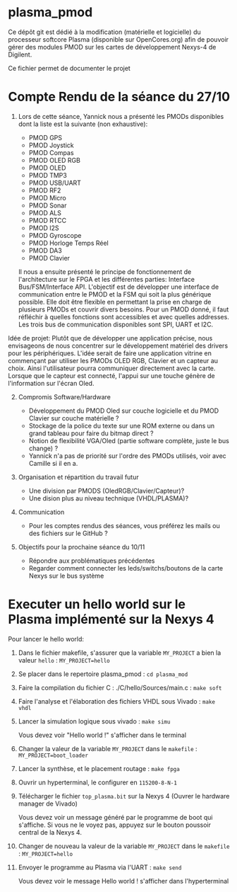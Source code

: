 # plasma_pmod

Ce dépôt git est dédié à la modification (matérielle et logicielle) du processeur softcore Plasma (disponible sur OpenCores.org) afin de pouvoir gérer des modules PMOD sur les cartes de développement Nexys-4 de Digilent.

Ce fichier permet de documenter le projet


# Compte Rendu de la séance du 27/10

1.  Lors de cette séance, Yannick nous a présenté les PMODs disponibles dont la liste est la suivante (non exhaustive):
    - PMOD GPS
    - PMOD Joystick
    - PMOD Compas
    - PMOD OLED RGB
    - PMOD OLED
    - PMOD TMP3
    - PMOD USB/UART
    - PMOD RF2
    - PMOD Micro
    - PMOD Sonar
    - PMOD ALS
    - PMOD RTCC
    - PMOD I2S
    - PMOD Gyroscope
    - PMOD Horloge Temps Réel
    - PMOD DA3
    - PMOD Clavier
    
    Il nous a ensuite présenté le principe de fonctionnement de l'architecture sur le FPGA et les différentes parties: Interface    Bus/FSM/Interface API. L'objectif est de développer une interface de communication entre le PMOD et la FSM qui soit la plus générique possible. Elle doit être flexible en permettant la prise en charge de plusieurs PMODs et couvrir divers besoins. Pour un PMOD donné, il faut réfléchir à quelles fonctions sont accessibles et avec quelles addresses.
Les trois bus de communication disponibles sont SPI, UART et I2C.

Idée de projet: Plutôt que de développer une application précise, nous envisageons de nous concentrer sur le développement matériel des drivers pour les périphériques. L'idée serait de faire une application vitrine en commençant par utiliser les PMODs OLED RGB, Clavier et un capteur au choix. Ainsi l'utilisateur pourra communiquer directement avec la carte. Lorsque que le capteur est connecté, l'appui sur une touche génère de l'information sur l'écran Oled.


2. Compromis Software/Hardware
    - Développement du PMOD Oled sur couche logicielle et du PMOD Clavier sur couche matérielle ?
    - Stockage de la police du texte sur une ROM externe ou dans un grand tableau pour faire du bitmap direct ?
    - Notion de flexibilité VGA/Oled (partie software complète, juste le bus change) ?
    - Yannick n'a pas de priorité sur l'ordre des PMODs utilisés, voir avec Camille si il en a.


3. Organisation et répartition du travail futur
    - Une division par PMODS (OledRGB/Clavier/Capteur)?
    - Une dision plus au niveau technique (VHDL/PLASMA)?


4. Communication
    - Pour les comptes rendus des séances, vous préférez les mails ou des fichiers sur le GitHub ?


5. Objectifs pour la prochaine séance du 10/11
    - Répondre aux problématiques précédentes
    - Regarder comment connecter les leds/switchs/boutons de la carte Nexys sur le bus système




# Executer un hello world sur le Plasma implémenté sur la Nexys 4


Pour lancer le hello world:

1. Dans le fichier makefile, s'assurer que la variable `MY_PROJECT` a bien la valeur `hello` : `MY_PROJECT=hello`

2. Se placer dans le repertoire plasma_pmod : `cd plasma_mod`

3. Faire la compilation du fichier C : ./C/hello/Sources/main.c : `make soft`

4. Faire l'analyse et l'élaboration des fichiers VHDL sous Vivado : `make vhdl`

5. Lancer la simulation logique sous vivado : `make simu`

    Vous devez voir "Hello world !" s'afficher dans le terminal

6. Changer la valeur de la variable `MY_PROJECT` dans le `makefile` : `MY_PROJECT=boot_loader`

7. Lancer la synthèse, et le placement routage : `make fpga`

8. Ouvrir un hyperterminal, le configurer en `115200-8-N-1`

9. Télécharger le fichier `top_plasma.bit` sur la Nexys 4 (Ouvrer le hardware manager de Vivado)

    Vous devez voir un message généré par le programme de boot qui s'affiche. Si vous ne le voyez pas, appuyez sur le bouton poussoir central de la Nexys 4.

10. Changer de nouveau la valeur de la variable `MY_PROJECT` dans le `makefile` : `MY_PROJECT=hello`

11. Envoyer le programme au Plasma via l'UART : `make send`

    Vous devez voir le message Hello world ! s'afficher dans l'hyperterminal
